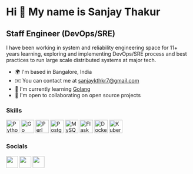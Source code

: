 Hi 👋 My name is Sanjay Thakur
==============================

Staff Engineer (DevOps/SRE)
---------------------------

I have been working in system and reliability engineering space for 11+ years learning, exploring and implementing DevOps/SRE process and best practices to run large scale distributed systems at major tech.

*   🌍  I'm based in Bangalore, India
*   ✉️  You can contact me at [sanjaykthkr7@gmail.com](mailto:sanjaykthkr7@gmail.com)
*   🧠  I'm currently learning [Golang](https://go.dev/learn)
*   🤝  I'm open to collaborating on open source projects

### Skills 
<p align="left">
<a href="https://www.python.org/" target="_blank" rel="noreferrer"><img src="https://raw.githubusercontent.com/sanjaykthkr7/sanjaykthkr7/main/readme-logos/skills/python-colored.svg" width="36" height="36" alt="Python" /></a>
<a href="https://go.dev/doc/" target="_blank" rel="noreferrer"><img src="https://raw.githubusercontent.com/sanjaykthkr7/sanjaykthkr7/main/readme-logos/skills/go-colored.svg" width="36" height="36" alt="Go" /></a>
<a href="https://www.perl.org/" target="_blank" rel="noreferrer"><img src="https://raw.githubusercontent.com/sanjaykthkr7/sanjaykthkr7/main/readme-logos/skills/perl-colored.svg" width="36" height="36" alt="Perl" /></a>
<a href="https://www.postgresql.org/" target="_blank" rel="noreferrer"><img src="https://raw.githubusercontent.com/sanjaykthkr7/sanjaykthkr7/main/readme-logos/skills/postgresql-colored.svg" width="36" height="36" alt="PostgreSQL" /></a>
<a href="https://www.mysql.com/" target="_blank" rel="noreferrer"><img src="https://raw.githubusercontent.com/sanjaykthkr7/sanjaykthkr7/main/readme-logos/skills/mysql-colored.svg" width="36" height="36" alt="MySQL" /></a>
<a href="https://flask.palletsprojects.com/en/2.0.x/" target="_blank" rel="noreferrer"><img src="https://raw.githubusercontent.com/sanjaykthkr7/sanjaykthkr7/main/readme-logos/skills/flask-colored.svg" width="36" height="36" alt="Flask" /></a>
<a href="https://www.docker.com" target="_blank" rel="noreferrer"><img src="https://raw.githubusercontent.com/sanjaykthkr7/sanjaykthkr7/main/readme-logos/skills/docker.svg" width="36" height="36" alt="Docker" /></a>
<a href="https://kubernetes.io/docs/home/" target="_blank" rel="noreferrer"><img src="https://raw.githubusercontent.com/sanjaykthkr7/sanjaykthkr7/main/readme-logos/skills/kubernetes.svg" width="36" height="36" alt="Kubernetes" /></a>
</p>

### Socials

<p align="left"> <a href="https://www.github.com/sanjaykthkr7" target="_blank" rel="noreferrer"><img src="https://raw.githubusercontent.com/sanjaykthkr7/sanjaykthkr7/main/readme-logos/socials/github.svg" width="32" height="32" /></a> <a href="https://www.linkedin.com/in/sanjaykthkr7" target="_blank" rel="noreferrer"><img src="https://raw.githubusercontent.com/sanjaykthkr7/sanjaykthkr7/main/readme-logos/socials/linkedin.svg" width="32" height="32" /></a> <a href="https://www.twitter.com/sanjaykthkr7" target="_blank" rel="noreferrer"><img src="https://raw.githubusercontent.com/sanjaykthkr7/sanjaykthkr7/main/readme-logos/socials/twitter.svg" width="32" height="32" /></a></p>
